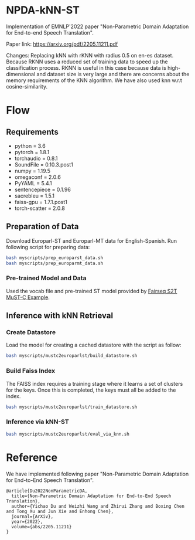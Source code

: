 # NPDA-kNN-ST
Implementation of EMNLP'2022 paper "Non-Parametric Domain Adaptation for End-to-end Speech Translation".

Paper link: https://arxiv.org/pdf/2205.11211.pdf

Changes: Replacing kNN with rKNN with radius 0.5 on en-es dataset. Because RKNN uses a reduced set of training data to speed up the classification process. RKNN is useful in this case because data is high-dimensional and dataset size is very large and there are concerns about the memory requirements of the KNN algorithm. We have also used knn w.r.t cosine-similarity.

# Flow

## Requirements

* python = 3.6
* pytorch = 1.8.1
* torchaudio = 0.8.1
* SoundFile = 0.10.3.post1
* numpy = 1.19.5
* omegaconf = 2.0.6
* PyYAML = 5.4.1
* sentencepiece = 0.1.96
* sacrebleu = 1.5.1
* faiss-gpu = 1.7.1.post1
* torch-scatter = 2.0.8

## Preparation of Data

Download Europarl-ST and Europarl-MT data for English-Spanish.
Run following script for preparing data:
``` bash 
bash myscripts/prep_europarst_data.sh
bash myscripts/prep_europarmt_data.sh
```

### Pre-trained Model and Data
Used the vocab file and pre-trained ST model provided by [Fairseq S2T MuST-C Example](https://github.com/pytorch/fairseq/blob/main/examples/speech_to_text/docs/mustc_example.md). 

## Inference with kNN Retrieval
### Create Datastore

Load the model for creating a cached datastore with the script as follow:

```bash
bash myscripts/mustc2europarlst/build_datastore.sh
```

### Build Faiss Index

The FAISS index requires a training stage where it learns a set of clusters for the keys. Once this is completed, the keys must all be added to the index. 

```bash
bash myscripts/mustc2europarlst/train_datastore.sh
```

### Inference via kNN-ST

```bash
bash myscripts/mustc2europarlst/eval_via_knn.sh
```

# Reference

We have implemented following paper "Non-Parametric Domain Adaptation for End-to-End Speech Translation".

```
@article{Du2022NonParametricDA,
  title={Non-Parametric Domain Adaptation for End-to-End Speech Translation},
  author={Yichao Du and Weizhi Wang and Zhirui Zhang and Boxing Chen and Tong Xu and Jun Xie and Enhong Chen},
  journal={ArXiv},
  year={2022},
  volume={abs/2205.11211}
}
```

